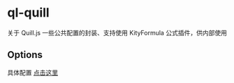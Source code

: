 # ql-quill

关于 Quill.js 一些公共配置的封装、支持使用 KityFormula 公式插件，供内部使用

## Options

具体配置 <a href="https://github.com/BugCreators/ql-quill/blob/master/demo/index.html">点击这里<a/>
